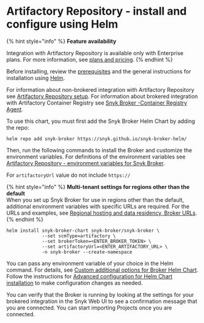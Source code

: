 # Artifactory Repository - install and configure using Helm

{% hint style="info" %}
**Feature availability**

Integration with Artifactory Repository is available only with Enterprise plans. For more information, see [plans and pricing](https://snyk.io/plans/).
{% endhint %}

Before installing, review the [prerequisites](./) and the general instructions for installation using [Helm](../install-and-configure-broker-using-helm.md).

For information about non-brokered integration with Artifactory Repository see [Artifactory Repository setup](../../../../scan-with-snyk/snyk-open-source/package-repository-integrations/artifactory-package-repository-connection-setup/). For information about brokered integration with Artifactory Container Registry see [Snyk Broker -Container Registry Agent](https://docs.snyk.io/snyk-admin/snyk-broker/snyk-broker-container-registry-agent).

To use this chart, you must first add the Snyk Broker Helm Chart by adding the repo:

`helm repo add snyk-broker https://snyk.github.io/snyk-broker-helm/`&#x20;

Then, run the following commands to install the Broker and customize the environment variables. For definitions of the environment variables see [Artifactory Repository - environment variables for Snyk Broker](artifactory-repository-environment-variables-for-snyk-broker.md).

For `artifactoryUrl` value do not include `https://`

{% hint style="info" %}
**Multi-tenant settings for regions other than the default**\
When you set up Snyk Broker for use in regions other than the default, additional environment variables with specific URLs are required. For the URLs and examples, see [Regional hosting and data residency, Broker URLs](https://docs.snyk.io/working-with-snyk/regional-hosting-and-data-residency#broker-urls).
{% endhint %}

```
helm install snyk-broker-chart snyk-broker/snyk-broker \
             --set scmType=artifactory \
             --set brokerToken=<ENTER_BROKER_TOKEN> \
             --set artifactoryUrl=<ENTER_ARTIFACTORY_URL> \
             -n snyk-broker --create-namespace
```

You can pass any environment variable of your choice in the Helm command. For details, see [Custom additional options for Broker Helm Chart](../advanced-configuration-for-helm-chart-installation/custom-additional-options-for-broker-helm-chart-installation.md). Follow the instructions for [Advanced configuration for Helm Chart installation](../advanced-configuration-for-helm-chart-installation/) to make configuration changes as needed.

You can verify that the Broker is running by looking at the settings for your brokered integration in the Snyk Web UI to see a confirmation message that you are connected. You can start importing Projects once you are connected.
